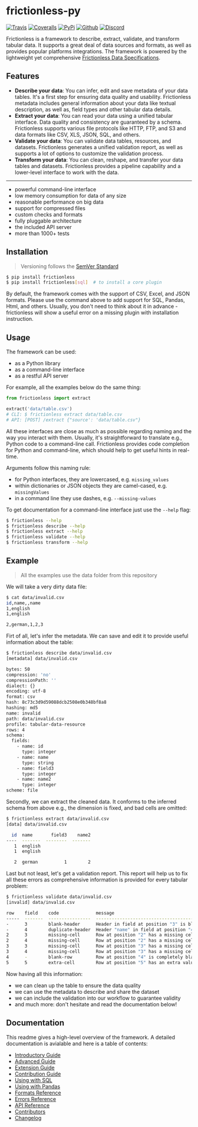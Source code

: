 # frictionless-py

[![Travis](https://img.shields.io/travis/frictionlessdata/frictionless-py/master.svg)](https://travis-ci.org/frictionlessdata/frictionless-py)
[![Coveralls](http://img.shields.io/coveralls/frictionlessdata/frictionless-py.svg?branch=master)](https://coveralls.io/r/frictionlessdata/frictionless-py?branch=master)
[![PyPi](https://img.shields.io/pypi/v/frictionless.svg)](https://pypi.python.org/pypi/frictionless)
[![Github](https://img.shields.io/badge/github-master-brightgreen)](https://github.com/frictionlessdata/frictionless-py)
[![Discord](https://img.shields.io/gitter/room/frictionlessdata/chat.svg)](https://discord.com/channels/695635777199145130/695635777199145133)

Frictionless is a framework to describe, extract, validate, and transform tabular data. It supports a great deal of data sources and formats, as well as provides popular platforms integrations. The framework is powered by the lightweight yet comprehensive [Frictionless Data Specifications](https://specs.frictionlessdata.io/).

## Features

- **Describe your data**: You can infer, edit and save metadata of your data tables. It's a first step for ensuring data quality and usability. Frictionless metadata includes general information about your data like textual description, as well as, field types and other tabular data details.
- **Extract your data**: You can read your data using a unified tabular interface. Data quality and consistency are guaranteed by a schema. Frictionless supports various file protocols like HTTP, FTP, and S3 and data formats like CSV, XLS, JSON, SQL, and others.
- **Validate your data**: You can validate data tables, resources, and datasets. Frictionless generates a unified validation report, as well as supports a lot of options to customize the validation process.
- **Transform your data**: You can clean, reshape, and transfer your data tables and datasets. Frictionless provides a pipeline capability and a lower-level interface to work with the data.

---

- powerful command-line interface
- low memory consumption for data of any size
- reasonable performance on big data
- support for compressed files
- custom checks and formats
- fully pluggable architecture
- the included API server
- more than 1000+ tests

## Installation

> Versioning follows the [SemVer Standard](https://semver.org/)

```bash
$ pip install frictionless
$ pip install frictionless[sql]  # to install a core plugin
```

By default, the framework comes with the support of CSV, Excel, and JSON formats. Please use the command above to add support for SQL, Pandas, Html, and others. Usually, you don't need to think about it in advance - frictionless will show a useful error on a missing plugin with installation instruction.

## Usage

The framework can be used:
- as a Python library
- as a command-line interface
- as a restful API server

For example, all the examples below do the same thing:

```python
from frictionless import extract

extract('data/table.csv')
# CLI: $ frictionless extract data/table.csv
# API: [POST] /extract {"source': 'data/table.csv"}
```

All these interfaces are close as much as possible regarding naming and the way you interact with them. Usually, it's straightforward to translate e.g., Python code to a command-line call. Frictionless provides code completion for Python and command-line, which should help to get useful hints in real-time.

Arguments follow this naming rule:
- for Python interfaces, they are lowercased, e.g. `missing_values`
- within dictionaries or JSON objects they are camel-cased, e.g. `missingValues`
- in a command line they use dashes, e.g. `--missing-values`

To get documentation for a command-line interface just use the `--help` flag:

```bash
$ frictionless --help
$ frictionless describe --help
$ frictionless extract --help
$ frictionless validate --help
$ frictionless transform --help
```

## Example

> All the examples use the data folder from this repository

We will take a very dirty data file:


```bash
$ cat data/invalid.csv
id,name,,name
1,english
1,english

2,german,1,2,3
```

Firt of all, let's infer the metadata. We can save and edit it to provide useful information about the table:

```bash
$ frictionless describe data/invalid.csv
[metadata] data/invalid.csv

bytes: 50
compression: 'no'
compressionPath: ''
dialect: {}
encoding: utf-8
format: csv
hash: 8c73c3d9d59088dcb2508e0b348bf8a8
hashing: md5
name: invalid
path: data/invalid.csv
profile: tabular-data-resource
rows: 4
schema:
  fields:
    - name: id
      type: integer
    - name: name
      type: string
    - name: field3
      type: integer
    - name: name2
      type: integer
scheme: file
```

Secondly, we can extract the cleaned data. It conforms to the inferred schema from above e.g., the dimension is fixed, and bad cells are omitted:

```bash
$ frictionless extract data/invalid.csv
[data] data/invalid.csv

  id  name       field3    name2
----  -------  --------  -------
   1  english
   1  english

   2  german          1        2
```

Last but not least, let's get a validation report. This report will help us to fix all these errors as comprehensive information is provided for every tabular problem:

```bash
$ frictionless validate data/invalid.csv
[invalid] data/invalid.csv

row    field    code              message
-----  -------  ----------------  ------------------------------------------------------------------------------------------------
-      3        blank-header      Header in field at position "3" is blank
-      4        duplicate-header  Header "name" in field at position "4" is duplicated to header in another field: at position "2"
2      3        missing-cell      Row at position "2" has a missing cell in field "field3" at position "3"
2      4        missing-cell      Row at position "2" has a missing cell in field "name2" at position "4"
3      3        missing-cell      Row at position "3" has a missing cell in field "field3" at position "3"
3      4        missing-cell      Row at position "3" has a missing cell in field "name2" at position "4"
4      -        blank-row         Row at position "4" is completely blank
5      5        extra-cell        Row at position "5" has an extra value in field at position "5"
```

Now having all this information:
- we can clean up the table to ensure the data quality
- we can use the metadata to describe and share the dataset
- we can include the validation into our workflow to guarantee validity
- and much more: don't hesitate and read the documentation below!

## Documentation

This readme gives a high-level overview of the framework. A detailed documentation is avialable and here is a table of contents:
- [Introductory Guide](docs/introductory-guide.md)
- [Advanced Guide](docs/advanced-guide.md)
- [Extension Guide](docs/extension-guide.md)
- [Contribution Guide](docs/contribution-guide.md)
- [Using with SQL](docs/using-with-sql.md)
- [Using with Pandas](docs/using-with-pandas.md)
- [Formats Reference](docs/formats-reference.md)
- [Errors Reference](docs/errors-reference.md)
- [API Reference](docs/api-reference.md)
- [Contributors](docs/contributors.md)
- [Changelog](docs/changelog.md)
